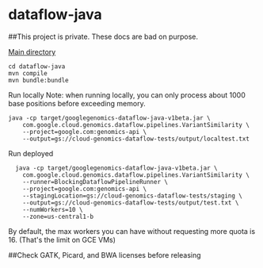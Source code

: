 dataflow-java
=============

##This project is private. These docs are bad on purpose. 

[Main directory](/src/main/java/com/google/cloud/genomics/dataflow)

```
cd dataflow-java
mvn compile
mvn bundle:bundle
```

Run locally
Note: when running locally, you can only process about 1000 base positions before exceeding memory.

```
java -cp target/googlegenomics-dataflow-java-v1beta.jar \
    com.google.cloud.genomics.dataflow.pipelines.VariantSimilarity \
    --project=google.com:genomics-api \
    --output=gs://cloud-genomics-dataflow-tests/output/localtest.txt
``` 
    
Run deployed

```
  java -cp target/googlegenomics-dataflow-java-v1beta.jar \
    com.google.cloud.genomics.dataflow.pipelines.VariantSimilarity \
    --runner=BlockingDataflowPipelineRunner \
    --project=google.com:genomics-api \
    --stagingLocation=gs://cloud-genomics-dataflow-tests/staging \
    --output=gs://cloud-genomics-dataflow-tests/output/test.txt \
    --numWorkers=10 \
    --zone=us-central1-b
```    

By default, the max workers you can have without requesting more quota is 16. (That's the limit on GCE VMs)

##Check GATK, Picard, and BWA licenses before releasing
